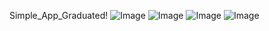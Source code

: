 Simple_App_Graduated!
![Image](https://github.com/user-attachments/assets/8e377268-ebb8-4df2-b59e-e0937cdba55c)
![Image](https://github.com/user-attachments/assets/8a2ff393-3710-4763-b803-7d25486c6f56)
![Image](https://github.com/user-attachments/assets/b489580c-bfdc-455d-afd4-ae08e76f949a)
![Image](https://github.com/user-attachments/assets/6000e6f5-117e-40b3-851d-970fb8bdd4ba)
